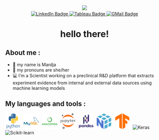 <div id="header" align="center">
  <img src="https://media.giphy.com/media/paTz7UZbPfTZFRYnnB/giphy.gif" width="200"/>
</div>


<div id="badges" align="center">
  <a href="https://www.linkedin.com/in/mardjabueno/">
    <img src="https://img.shields.io/badge/LinkedIn-blue?style=for-the-badge&logo=linkedin&logoColor=white" alt="LinkedIn Badge"/>
  </a>
  <a href="https://public.tableau.com/app/profile/mardja.bueno">
    <img src="https://img.shields.io/badge/Tableau-blue?style=for-the-badge&logo=tableau&logoColor=white" alt="Tableau Badge"/>
   <a href="mardja.bueno@gmail.com">
    <img src="https://img.shields.io/badge/GMail-blue?style=for-the-badge&logo=gmail&logoColor=white" alt="GMail Badge"/>
  </a>
</div>

<h1 align="center">
  hello there!
</h1>


## About me :

- 👩  my name is Mardja
- :star2: my pronouns are she/her
- 💻  I’m a Scientist working on a preclinical R&D platform that extracts experiment evidence from internal and external data sources using machine learning models

## My languages and tools :

<div>
  <img src="https://github.com/devicons/devicon/blob/master/icons/python/python-original-wordmark.svg" title="Python" alt="Python" width="50" height="50"/>&nbsp;
  <img src="https://github.com/devicons/devicon/blob/master/icons/mysql/mysql-original-wordmark.svg" title="MySQL" alt="MySQL" width="50" height="50"/>&nbsp;
  <img src="https://github.com/devicons/devicon/blob/master/icons/anaconda/anaconda-original-wordmark.svg" title="Anaconda" alt="Anaconda" width="50" height="50"/>&nbsp;
  <img src="https://github.com/devicons/devicon/blob/master/icons/jupyter/jupyter-original-wordmark.svg" title="Jupyter" alt="Jupyter" width="50" height="50"/>&nbsp;
<img src="https://github.com/devicons/devicon/blob/master/icons/pandas/pandas-original-wordmark.svg" title="Pandas" alt="Pandas" width="50" height="50"/>&nbsp;
<img src="https://github.com/devicons/devicon/blob/master/icons/numpy/numpy-original.svg" title="Numpy" alt="Numpy" width="50" height="50"/>&nbsp;
<img src="https://github.com/devicons/devicon/blob/master/icons/tensorflow/tensorflow-original.svg" title="Tensorflow" alt="Tensorflow" width="50" height="50"/>&nbsp;
<img src="https://camo.githubusercontent.com/96796a43b2c70f9c57f3ad251efd2073b828ab3037e4af502c7c409f9564d2b7/68747470733a2f2f696d672e736869656c64732e696f2f62616467652f4b657261732d2532334430303030302e7376673f7374796c653d666f722d7468652d6261646765266c6f676f3d4b65726173266c6f676f436f6c6f723d7768697465" title="Keras" alt="Keras" width="100" height="30"/>&nbsp;
<img src="https://camo.githubusercontent.com/5e8b6493343a841ed161f1862e7de688f67ba8809ad0a76a8f04af618ab2c3bf/68747470733a2f2f696d672e736869656c64732e696f2f62616467652f7363696b69742d2d6c6561726e2d2532334637393331452e7376673f7374796c653d666f722d7468652d6261646765266c6f676f3d7363696b69742d6c6561726e266c6f676f436f6c6f723d7768697465" title="Sckit-learn" alt="Scikit-learn" width="100" height="30"/>&nbsp;
</div>
